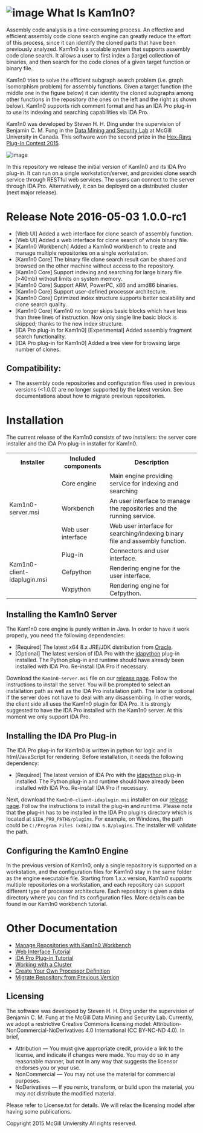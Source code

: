 #  ![image](https://cloud.githubusercontent.com/assets/8474647/14999349/a530f954-1156-11e6-8d8b-6b2136c322bb.png) What Is Kam1n0?

Assembly code analysis is a time-consuming process. An effective and efficient assembly code clone search engine can greatly reduce the effort of this process, since it can identify the cloned parts that have been previously analyzed. Kam1n0 is a scalable system that supports assembly code clone search. It allows a user to first index a (large) collection of binaries, and then search for the code clones of a given target function or binary file. 

Kam1n0 tries to solve the efficient subgraph search problem (i.e. graph isomorphism problem) for assembly functions. Given a target function (the middle one in the figure below) it can identity the cloned subgraphs among other functions in the repository (the ones on the left and the right as shown below). Kam1n0 supports rich comment format and has an IDA Pro plug-in to use its indexing and searching capabilities via IDA Pro. 

Kam1n0 was developed by Steven H. H. Ding under the supervision of Benjamin C. M. Fung in the [Data Mining and Security Lab](http://dmas.lab.mcgill.ca/) at McGill University in Canada. This software won the second prize in the [Hex-Rays Plug-In Contest 2015](https://hex-rays.com/contests/2015/).

![image](https://cloud.githubusercontent.com/assets/8474647/9867360/a130631c-5b3a-11e5-8b76-83afec582886.png)

In this repository we release the initial version of Kam1n0 and its IDA Pro plug-in. It can run on a single workstation/server, and provides clone search service through RESTful web services. The users can connect to the server through IDA Pro. Alternatively, it can be deployed on a distributed cluster (next major release).

#  Release Note 2016-05-03 1.0.0-rc1
* [Web UI] Added a web interface for clone search of assembly function.
* [Web UI] Added a web interface for clone search of whole binary file.
* [Kam1n0 Workbench] Added a Kam1n0 workbench to create and manage multiple repositories on a single workstation.
* [Kam1n0 Core] The binary file clone search result can be shared and browsed on the other machine without access to the repository.
* [Kam1n0 Core] Support indexing and searching for large binary file (>40mb) without limits on system memory.
* [Kam1n0 Core] Support ARM, PowerPC, x86 and amd86 binaries.
* [Kam1n0 Core] Support user-defined processor architecture.
* [Kam1n0 Core] Optimized index structure supports better scalability and clone search quality.
* [Kam1n0 Core] Kam1n0 no longer skips basic blocks which have less than three lines of instruction. Now only single line basic block is skipped; thanks to the new index structure.
* [IDA Pro plug-in for Kam1n0] [Experimental] Added assembly fragment search functionality. 
* [IDA Pro plug-in for Kam1n0] Added a tree view for browsing large number of clones.

## Compatibility:

* The assembly code repositories and configuration files used in previous versions (<1.0.0) are no longer supported by the latest version. See documentations about how to migrate previous repositories. 

#  Installation

The current release of the Kam1n0 consists of two installers: the server core installer and the IDA Pro plug-in installer for Kam1n0. 

<table>
  <tr>
    <th>Installer</th>
    <th>Included components</th>
    <th>Description</th>
  </tr>
  <tr>
    <td rowspan="3">Kam1n0-server.msi</td>
     <td>Core engine</td>
     <td>Main engine providing service for indexing and searching</td>
  </tr>
   <tr>
      <td>Workbench</td>
     <td>An user interface to manage the repositories and the running service.</td>
  </tr>
 <tr>
      <td>Web user interface</td>
     <td>Web user interface for searching/indexing binary file and assembly function.</td>
  </tr>
  <tr>
    <td rowspan="3">Kam1n0-client-idaplugin.msi</td>
     <td>Plug-in</td>
     <td>Connectors and user interface.</td>
  </tr>
<tr>
     <td>Cefpython</td>
     <td>Rendering engine for the user interface.</td>
  </tr>
<tr>
     <td>Wxpython</td>
     <td>Rendering engine for Cefpython.</td>
  </tr>
</table>

## Installing the Kam1n0 Server

The Kam1n0 core engine is purely written in Java. In order to have it work properly, you need the following dependencies:

* [Required] The latest x64 8.x JRE/JDK distribution from [Oracle](http://www.oracle.com/technetwork/java/javase/downloads/index.html).
* [Optional] The latest version of IDA Pro with the [idapython](https://code.google.com/p/idapython/) plug-in installed. The Python plug-in and runtime should have already been installed with IDA Pro. Re-install IDA Pro if necessary. 

Download the ```Kam1n0-server.msi``` file on our [release page](https://github.com/McGill-DMaS/Kam1n0-Plugin-IDA-Pro/releases). Follow the instructions to install the server. You will be prompted to select an installation path as well as the IDA Pro installation path. The later is optional if the server does not have to deal with any disassembling. In other words, the client side all uses the Kam1n0 plugin for IDA Pro. It is strongly suggested to have the IDA Pro installed with the Kam1n0 server. At this moment we only support IDA Pro.

## Installing the IDA Pro Plug-in

The IDA Pro plug-in for Kam1n0 is written in python for logic and in html/JavaScript for rendering. Before installation, it needs the following dependency:

* [Required] The latest version of IDA Pro with the [idapython](https://code.google.com/p/idapython/) plug-in installed. The Python plug-in and runtime should have already been installed with IDA Pro. Re-install IDA Pro if necessary. 


Next, download the ```Kam1n0-client-idaplugin.msi``` installer on our [release page](https://github.com/McGill-DMaS/Kam1n0-Plugin-IDA-Pro/releases). Follow the instructions to install the plug-in and runtime. Please note that the plug-in has to be installed in the IDA Pro plugins directory which is located at ```$IDA_PRO_PATH$/plugins```. For example, on Windows, the path could be ```C:/Program Files (x86)/IDA 6.8/plugins```. The installer will validate the path. 

## Configuring the Kam1n0 Engine

In the previous version of Kam1n0, only a single repository is supported on a workstation, and the configuration files for Kam1n0 stay in the same folder as the engine executable file. Starting from 1.x.x version, Kam1n0 supports multiple repositories on a workstation, and each repository can support different type of processor architecture. Each repository is given a data directory where you can find its configuration files. More details can be found in our Kam1n0 workbench tutorial.

#  Other Documentation
* [Manage Repositories with Kam1n0 Workbench](#manage-repositories)
* [Web Interface Tutorial](#web-interface-tutorial)
* [IDA Pro Plug-in Tutorial](#ida-pro-plugin-tutorial)
* [Working with a Cluster](#working-with-a-cluster)
* [Create Your Own Processor Definition](#create-your-own-processor-definition)
* [Migrate Repository from Previous Version](#migrate-repository)

## Licensing

The software was developed by Steven H. H. Ding under the supervision of Benjamin C. M. Fung at the McGill Data Mining and Security Lab. Currently, we adopt a restrictive Creative Commons licensing model: Attribution-NonCommercial-NoDerivatives 4.0 International (CC BY-NC-ND 4.0). In brief,

- Attribution — You must give appropriate credit, provide a link to the license, and indicate if changes were made. You may do so in any reasonable manner, but not in any way that suggests the licensor endorses you or your use.
- NonCommercial — You may not use the material for commercial purposes.
- NoDerivatives — If you remix, transform, or build upon the material, you may not distribute the modified material.

Please refer to License.txt for details. We will relax the licensing model after having some publications.

Copyright 2015 McGill Unviersity 
All rights reserved.
